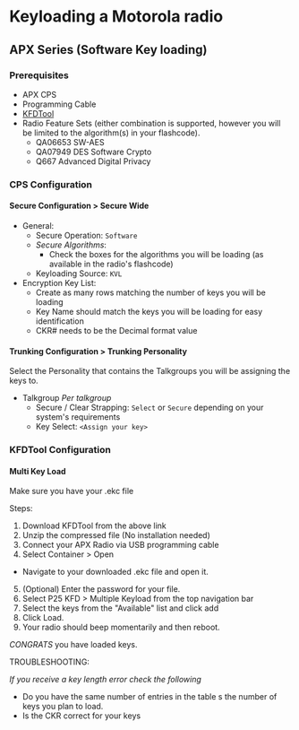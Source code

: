 # Keyloading a Motorola radio
## APX Series (Software Key loading)
### Prerequisites
- APX CPS 
- Programming Cable
- [KFDTool](https://github.com/omahacommsys/KFDtool/releases/latest)
- Radio Feature Sets (either combination is supported, however you will be limited to the algorithm(s) in your flashcode).
    - QA06653	SW-AES
    - QA07949	DES Software Crypto
    - Q667      Advanced Digital Privacy
### CPS Configuration
#### Secure Configuration > Secure Wide
- General:
    - Secure Operation: `Software`
    - *Secure Algorithms*:
        - Check the boxes for the algorithms you will be loading (as available in the radio's flashcode)
    - Keyloading Source: `KVL`
- Encryption Key List:
    - Create as many rows matching the number of keys you will be loading
    - Key Name should match the keys you will be loading for easy identification
    - CKR# needs to be the Decimal format value
#### Trunking Configuration > Trunking Personality
Select the Personality that contains the Talkgroups you will be assigning the keys to.

- Talkgroup *Per talkgroup*
    - Secure / Clear Strapping: `Select` or `Secure` depending on your system's requirements
    - Key Select: `<Assign your key>`

### KFDTool Configuration
#### Multi Key Load
Make sure you have your .ekc file

Steps:

1. Download KFDTool from the above link
2. Unzip the compressed file (No installation needed)
3. Connect your APX Radio via USB programming cable
4. Select Container > Open
- Navigate to your downloaded .ekc file and open it. 
5. (Optional) Enter the password for your file.
6. Select P25 KFD > Multiple Keyload from the top navigation bar
7. Select the keys from the "Available" list and click add 
8. Click Load.
7. Your radio should beep momentarily and then reboot. 

*CONGRATS* you have loaded keys.

TROUBLESHOOTING:

*If you receive a key length error check the following* 

- Do you have the same number of entries in the table s the number of keys you plan to load. 
- Is the CKR correct for your keys 